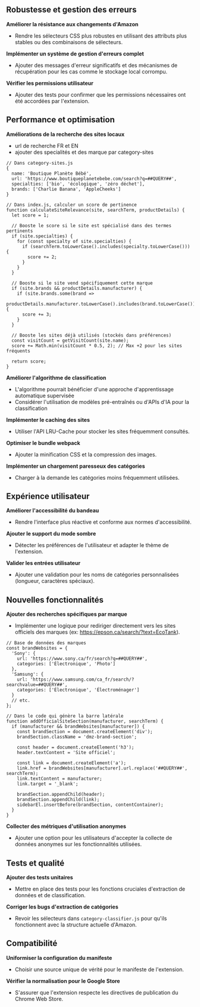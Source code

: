 ## Robustesse et gestion des erreurs

**Améliorer la résistance aux changements d'Amazon**
   - Rendre les sélecteurs CSS plus robustes en utilisant des attributs plus stables ou des combinaisons de sélecteurs.

**Implémenter un système de gestion d'erreurs complet**
   - Ajouter des messages d'erreur significatifs et des mécanismes de récupération pour les cas comme le stockage local corrompu.

**Vérifier les permissions utilisateur**
   - Ajouter des tests pour confirmer que les permissions nécessaires ont été accordées par l'extension.


## Performance et optimisation

**Améliorations de la recherche des sites locaux**

- url de recherche FR et EN
- ajouter des specialités et des marque par category-sites

```
// Dans category-sites.js
{
  name: 'Boutique Planète Bébé',
  url: 'https://www.boutiqueplanetebebe.com/search?q=##QUERY##',
  specialties: ['bio', 'écologique', 'zéro déchet'],
  brands: ['Charlie Banana', 'AppleCheeks']
}

// Dans index.js, calculer un score de pertinence
function calculateSiteRelevance(site, searchTerm, productDetails) {
  let score = 1;
  
  // Booste le score si le site est spécialisé dans des termes pertinents
  if (site.specialties) {
    for (const specialty of site.specialties) {
      if (searchTerm.toLowerCase().includes(specialty.toLowerCase())) {
        score += 2;
      }
    }
  }
  
  // Booste si le site vend spécifiquement cette marque
  if (site.brands && productDetails.manufacturer) {
    if (site.brands.some(brand => 
        productDetails.manufacturer.toLowerCase().includes(brand.toLowerCase()))) {
      score += 3;
    }
  }
  
  // Booste les sites déjà utilisés (stockés dans préférences)
  const visitCount = getVisitCount(site.name);
  score += Math.min(visitCount * 0.5, 2); // Max +2 pour les sites fréquents
  
  return score;
}
```

**Améliorer l'algorithme de classification**
   - L'algorithme pourrait bénéficier d'une approche d'apprentissage automatique supervisée
   - Considérer l'utilisation de modèles pré-entraînés ou d'APIs d'IA pour la classification

**Implémenter le caching des sites**
   - Utiliser l'API LRU-Cache pour stocker les sites fréquemment consultés.

**Optimiser le bundle webpack**
   - Ajouter la minification CSS et la compression des images.

**Implémenter un chargement paresseux des catégories**
   - Charger à la demande les catégories moins fréquemment utilisées.

## Expérience utilisateur

**Améliorer l'accessibilité du bandeau**
   - Rendre l'interface plus réactive et conforme aux normes d'accessibilité.

**Ajouter le support du mode sombre**
   - Détecter les préférences de l'utilisateur et adapter le thème de l'extension.

**Valider les entrées utilisateur**
   - Ajouter une validation pour les noms de catégories personnalisées (longueur, caractères spéciaux).

## Nouvelles fonctionnalités

**Ajouter des recherches spécifiques par marque**
   - Implémenter une logique pour rediriger directement vers les sites officiels des marques (ex: https://epson.ca/search/?text=EcoTank).

```
// Base de données des marques
const brandWebsites = {
  'Sony': {
    url: 'https://www.sony.ca/fr/search?q=##QUERY##',
    categories: ['Électronique', 'Photo']
  },
  'Samsung': {
    url: 'https://www.samsung.com/ca_fr/search/?searchvalue=##QUERY##',
    categories: ['Électronique', 'Électroménager']
  }
  // etc.
};

// Dans le code qui génère la barre latérale
function addOfficialSiteSection(manufacturer, searchTerm) {
  if (manufacturer && brandWebsites[manufacturer]) {
    const brandSection = document.createElement('div');
    brandSection.className = 'dmz-brand-section';
    
    const header = document.createElement('h3');
    header.textContent = 'Site officiel';
    
    const link = document.createElement('a');
    link.href = brandWebsites[manufacturer].url.replace('##QUERY##', searchTerm);
    link.textContent = manufacturer;
    link.target = '_blank';
    
    brandSection.appendChild(header);
    brandSection.appendChild(link);
    sidebarEl.insertBefore(brandSection, contentContainer);
  }
}
```

**Collecter des métriques d'utilisation anonymes**
   - Ajouter une option pour les utilisateurs d'accepter la collecte de données anonymes sur les fonctionnalités utilisées.

## Tests et qualité

**Ajouter des tests unitaires**
   - Mettre en place des tests pour les fonctions cruciales d'extraction de données et de classification.

**Corriger les bugs d'extraction de catégories**
   - Revoir les sélecteurs dans `category-classifier.js` pour qu'ils fonctionnent avec la structure actuelle d'Amazon.


## Compatibilité

**Uniformiser la configuration du manifeste**
   - Choisir une source unique de vérité pour le manifeste de l'extension.

**Vérifier la normalisation pour le Google Store**
   - S'assurer que l'extension respecte les directives de publication du Chrome Web Store.

